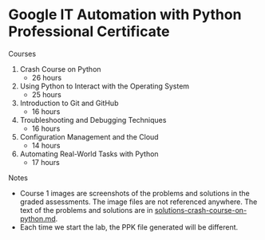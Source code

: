 # Google IT Automation with Python Professional Certificate

Courses

1. Crash Course on Python
   - 26 hours
2. Using Python to Interact with the Operating System
   - 25 hours
3. Introduction to Git and GitHub
   - 16 hours
4. Troubleshooting and Debugging Techniques
   - 16 hours
5. Configuration Management and the Cloud
   - 14 hours
6. Automating Real-World Tasks with Python
   - 17 hours

Notes

- Course 1 images are screenshots of the problems and solutions in the graded assessments. The image files are not referenced anywhere. The text of the problems and solutions are in [solutions-crash-course-on-python.md](./course01-crash-course-on-python/solutions-crash-course-on-python.md).
- Each time we start the lab, the PPK file generated will be different.
